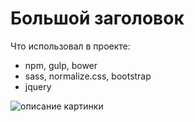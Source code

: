 # Большой заголовок

Что использовал в проекте:

 - npm, gulp, bower
 - sass, normalize.css, bootstrap
 - jquery
 
![описание картинки](preview/medium.png)
